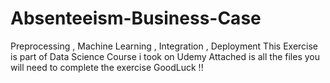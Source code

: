 # Absenteeism-Business-Case
Preprocessing , Machine Learning , Integration , Deployment 
This Exercise is part of Data Science Course i took on Udemy
Attached is all the files you will need to complete the exercise
GoodLuck !!
